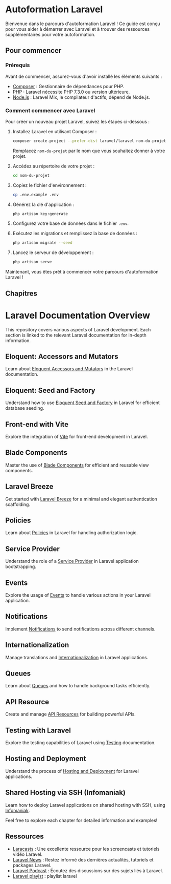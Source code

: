 # Autoformation Laravel

Bienvenue dans le parcours d'autoformation Laravel ! Ce guide est conçu pour vous aider à démarrer avec Laravel et à trouver des ressources supplémentaires pour votre autoformation.

## Pour commencer

### Prérequis

Avant de commencer, assurez-vous d'avoir installé les éléments suivants :

- [Composer](https://getcomposer.org/) : Gestionnaire de dépendances pour PHP.
- [PHP](https://www.php.net/) : Laravel nécessite PHP 7.3.0 ou version ultérieure.
- [Node.js](https://nodejs.org/) : Laravel Mix, le compilateur d'actifs, dépend de Node.js.

### Comment commencer avec Laravel

Pour créer un nouveau projet Laravel, suivez les étapes ci-dessous :

1. Installez Laravel en utilisant Composer :

    ```bash
    composer create-project --prefer-dist laravel/laravel nom-du-projet
    ```

    Remplacez `nom-du-projet` par le nom que vous souhaitez donner à votre projet.

2. Accédez au répertoire de votre projet :

    ```bash
    cd nom-du-projet
    ```

3. Copiez le fichier d'environnement :

    ```bash
    cp .env.example .env
    ```

4. Générez la clé d'application :

    ```bash
    php artisan key:generate
    ```

5. Configurez votre base de données dans le fichier `.env`.

6. Exécutez les migrations et remplissez la base de données :

    ```bash
    php artisan migrate --seed
    ```

7. Lancez le serveur de développement :

    ```bash
    php artisan serve
    ```
Maintenant, vous êtes prêt à commencer votre parcours d'autoformation Laravel !

## Chapitres

# Laravel Documentation Overview

This repository covers various aspects of Laravel development. Each section is linked to the relevant Laravel documentation for in-depth information.

## Eloquent: Accessors and Mutators

Learn about [Eloquent Accessors and Mutators](https://laravel.com/docs/eloquent-mutators) in the Laravel documentation.

## Eloquent: Seed and Factory

Understand how to use [Eloquent Seed and Factory](https://laravel.com/docs/seeding) in Laravel for efficient database seeding.

## Front-end with Vite

Explore the integration of [Vite](https://laravel-mix.com/docs/6.0/vite) for front-end development in Laravel.

## Blade Components

Master the use of [Blade Components](https://laravel.com/docs/blade) for efficient and reusable view components.

## Laravel Breeze

Get started with [Laravel Breeze](https://laravel.com/docs/breeze) for a minimal and elegant authentication scaffolding.

## Policies

Learn about [Policies](https://laravel.com/docs/authorization) in Laravel for handling authorization logic.

## Service Provider

Understand the role of a [Service Provider](https://laravel.com/docs/providers) in Laravel application bootstrapping.

## Events

Explore the usage of [Events](https://laravel.com/docs/events) to handle various actions in your Laravel application.

## Notifications

Implement [Notifications](https://laravel.com/docs/notifications) to send notifications across different channels.

## Internationalization

Manage translations and [Internationalization](https://laravel.com/docs/localization) in Laravel applications.

## Queues

Learn about [Queues](https://laravel.com/docs/queues) and how to handle background tasks efficiently.

## API Resource

Create and manage [API Resources](https://laravel.com/docs/8.x/eloquent-resources) for building powerful APIs.

## Testing with Laravel

Explore the testing capabilities of Laravel using [Testing](https://laravel.com/docs/testing) documentation.

## Hosting and Deployment

Understand the process of [Hosting and Deployment](https://laravel.com/docs/deployment) for Laravel applications.

## Shared Hosting via SSH (Infomaniak)

Learn how to deploy Laravel applications on shared hosting with SSH, using [Infomaniak](https://www.infomaniak.com/).

Feel free to explore each chapter for detailed information and examples!


## Ressources 

- [Laracasts](https://laracasts.com/series/laravel-8-from-scratch) : Une excellente ressource pour les screencasts et tutoriels vidéo Laravel.
- [Laravel News](https://laravel-news.com/) : Restez informé des dernières actualités, tutoriels et packages Laravel.
- [Laravel Podcast](https://www.laravelpodcast.com/) : Écoutez des discussions sur des sujets liés à Laravel.
- [Laravel playist](https://youtube.com/playlist?list=PLe30vg_FG4OTxKekbWLABcpstdeCDA4LQ&si=qwpSjOJUbgHR-Goa) : playlist laravel

